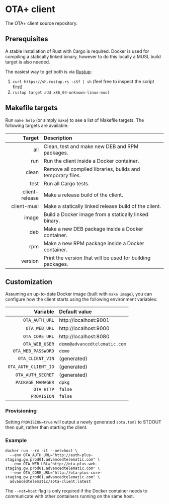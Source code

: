 # OTA+ client

The OTA+ client source repository.

## Prerequisites

A stable installation of Rust with Cargo is required. Docker is used for compiling a statically linked binary, however to do this locally a MUSL build target is also needed.

The easiest way to get both is via [Rustup](https://www.rustup.rs):

1. `curl https://sh.rustup.rs -sSf | sh` (feel free to inspect the script first)
2. `rustup target add x86_64-unknown-linux-musl`

## Makefile targets

Run `make help` (or simply `make`) to see a list of Makefile targets. The following targets are available:

Target         | Description
-------------: | :----------
all            | Clean, test and make new DEB and RPM packages.
run            | Run the client inside a Docker container.
clean          | Remove all compiled libraries, builds and temporary files.
test           | Run all Cargo tests.
client-release | Make a release build of the client.
client-musl    | Make a statically linked release build of the client.
image          | Build a Docker image from a statically linked binary.
deb            | Make a new DEB package inside a Docker container.
rpm            | Make a new RPM package inside a Docker container.
version        | Print the version that will be used for building packages.

## Customization

Assuming an up-to-date Docker image (built with `make image`), you can configure how the client starts using the following environment variables:

Variable             | Default value
-------------------: | :--------------------
`OTA_AUTH_URL`       | http://localhost:9001
`OTA_WEB_URL`        | http://localhost:9000
`OTA_CORE_URL`       | http://localhost:8080
`OTA_WEB_USER`       | `demo@advancedtelematic.com`
`OTA_WEB_PASSWORD`   | `demo`
`OTA_CLIENT_VIN`     | (generated)
`OTA_AUTH_CLIENT_ID` | (generated)
`OTA_AUTH_SECRET`    | (generated)
`PACKAGE_MANAGER`    | `dpkg`
`OTA_HTTP`           | `false`
`PROVISION`          | `false`

### Provisioning

Setting `PROVISION=true` will output a newly generated `sota.toml` to STDOUT then quit, rather than starting the client.

### Example

```
docker run --rm -it --net=host \
  --env OTA_AUTH_URL="http://auth-plus-staging.gw.prod01.advancedtelematic.com" \
  --env OTA_WEB_URL="http://ota-plus-web-staging.gw.prod01.advancedtelematic.com" \
  --env OTA_CORE_URL="http://ota-plus-core-staging.gw.prod01.advancedtelematic.com" \
  advancedtelematic/sota-client:latest
```

The `--net=host` flag is only required if the Docker container needs to communicate with other containers running on the same host.
